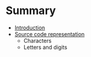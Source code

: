 # Summary

* [Introduction](introduction.md)
* [Source code representation](source_code_representation.md)
   * Characters
   * Letters and digits


